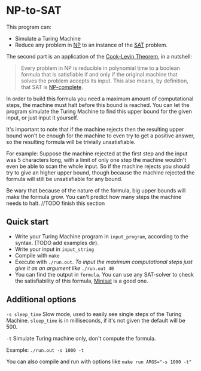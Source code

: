 # NP-to-SAT

This program can:
* Simulate a Turing Machine
* Reduce any problem in [NP](https://en.wikipedia.org/wiki/NP_(complexity)) to an instance of the [SAT](https://en.wikipedia.org/wiki/Boolean_satisfiability_problem) problem.

The second part is an application of the [Cook-Levin Theorem](https://en.wikipedia.org/wiki/Cook%E2%80%93Levin_theorem), in a nutshell:

> Every problem in NP is reducible in polynomial time to a boolean formula that is satisfiable if and only if the original machine that solves the problem accepts its input.
This also means, by definition, that SAT is [NP-complete](https://en.wikipedia.org/wiki/NP-completeness).

In order to build this formula you need a maximum amount of computational steps, the machine must halt before this bound is reached. You can let the program simulate the Turing Machine to find this upper bound for the given input, or just input it yourself.

It's important to note that if the machine rejects then the resulting upper bound won't be enough for the machine to even try to get a positive answer, so the resulting formula will be trivially unsatisfiable. 

For example: Suppose the machine rejected at the first step and the input was 5 characters long, with a limit of only one step the machine wouldn't even be able to scan the whole input. So if the machine rejects you should try to give an higher upper bound, though because the machine rejected the formula will still be unsatisfiable for any bound.

Be wary that because of the nature of the formula, big upper bounds will make the formula grow. You can't predict how many steps the machine needs to halt. //TODO finish this section

## Quick start
* Write your Turing Machine program in `input_program`, according to the syntax. (TODO add examples dir). 
* Write your input in `input_string`
* Compile with `make`
* Execute with `./run.out`. *To input the maximum computational steps just give it as an argument like* `./run.out 40`
* You can find the output in `formula`. You can use any SAT-solver to check the satisfiability of this formula, [Minisat](https://github.com/niklasso/minisat) is a good one.

## Additional options
`-s sleep_time` Slow mode, used to easily see single steps of the Turing Machine. `sleep_time` is in milliseconds, if it's not given the default will be 500.

`-t` Simulate Turing machine only, don't compute the formula.

Example: `./run.out -s 1000 -t`

You can also compile and run with options like `make run ARGS="-s 1000 -t"`
